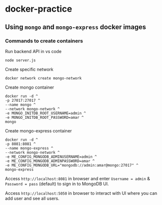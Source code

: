 # docker-practice

## Using `mongo` and `mongo-express` docker images

### Commands to create containers

Run backend API in vs code
```
node server.js
```
Create specific network
```
docker network create mongo-network
```

Create mongo container
```
docker run -d ^
-p 27017:27017 ^
--name mongo ^
--network mongo-network ^
-e MONGO_INITDB_ROOT_USERNAME=admin ^
-e MONGO_INITDB_ROOT_PASSWORD=amar ^
mongo
```

Create mongo-express container
```
docker run -d ^
-p 8081:8081 ^
--name mongo-express ^
--network mongo-network ^
-e ME_CONFIG_MONGODB_ADMINUSERNAME=admin ^
-e ME_CONFIG_MONGODB_ADMINPASSWORD=amar ^
-e ME_CONFIG_MONGODB_URL="mongodb://admin:amar@mongo:27017" ^
mongo-express
```

Access `http://localhost:8081` in browser and enter `Username = admin` & `Password = pass` (default) to sign in to MongoDB UI.

Access `http://localhost:5050` in browser to interact with UI where you can add user and see all users.